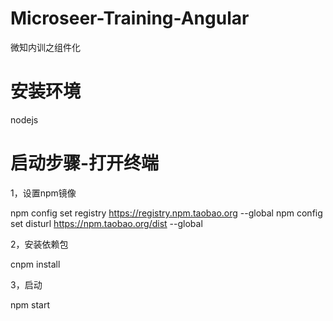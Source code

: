 # Microseer-Training-Angular
微知内训之组件化

# 安装环境
nodejs

# 启动步骤-打开终端
1，设置npm镜像

npm config set registry https://registry.npm.taobao.org --global
npm config set disturl https://npm.taobao.org/dist --global

2，安装依赖包

cnpm install

3，启动

npm start
